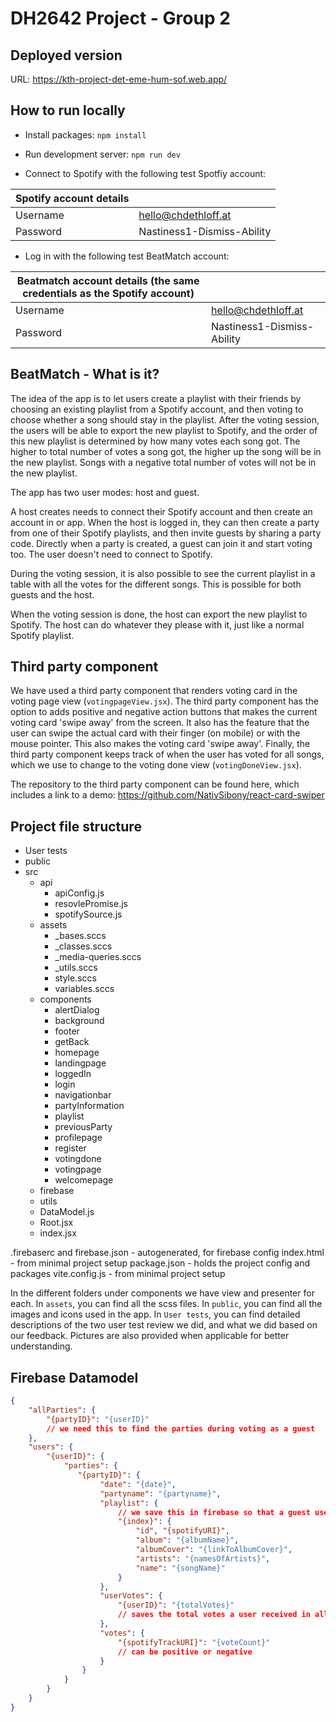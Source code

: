 # DH2642 Project - Group 2

## Deployed version

URL: https://kth-project-det-eme-hum-sof.web.app/

## How to run locally

 - Install packages: `npm install`

- Run development server: `npm run dev`

- Connect to Spotify with the following test Spotfiy account:

| Spotify account details |  |
|--|--|
| Username | hello@chdethloff.at |
| Password  | Nastiness1-Dismiss-Ability |

- Log in with the following test BeatMatch account:

| Beatmatch account details (the same credentials as the Spotify account) |  |
|--|--|
| Username | hello@chdethloff.at |
| Password  | Nastiness1-Dismiss-Ability |


## BeatMatch - What is it?

The idea of the app is to let users create a playlist with their friends by choosing an existing playlist from a Spotify account, and then voting to choose whether a song should stay in the playlist. After the voting session, the users will be able to export the new playlist to Spotify, and the order of this new playlist is determined by how many votes each song got. The higher to total number of votes a song got, the higher up the song will be in the new playlist. Songs with a negative total number of votes will not be in the new playlist. 

The app has two user modes: host and guest.

A host creates needs to connect their Spotify account and then create an account in or app. When the host is logged in, they can then create a party from one of their Spotify playlists, and then invite guests by sharing a party code. Directly when a party is created, a guest can join it and start voting too. The user doesn't need to connect to Spotify.

During the voting session, it is also possible to see the current playlist in a table with all the votes for the different songs. This is possible for both guests and the host.

When the voting session is done, the host can export the new playlist to Spotify. The host can do whatever they please with it, just like a normal Spotify playlist.

## Third party component
We have used a third party component that renders voting card in the voting page view (`votingpageView.jsx`). The third party component has the option to adds positive and negative action buttons that makes the current voting card 'swipe away' from the screen. It also has the feature that the user can swipe the actual card with their finger (on mobile) or with the mouse pointer. This also makes the voting card 'swipe away'. Finally, the third party component keeps track of when the user has voted for all songs, which we use to change to the voting done view (`votingDoneView.jsx`).  

The repository to the third party component can be found here, which includes a link to a demo: https://github.com/NativSibony/react-card-swiper 

## Project file structure 

- User tests
- public
- src
    - api
        - apiConfig.js
        - resovlePromise.js
        - spotifySource.js
    - assets
        - _bases.sccs
        - _classes.sccs
        - _media-queries.sccs
        - _utils.sccs
        - style.sccs
        - variables.sccs
    - components
        - alertDialog 
        - background
        - footer
        - getBack
        - homepage
        - landingpage
        - loggedIn
        - login
        - navigationbar
        - partyInformation
        - playlist
        - previousParty
        - profilepage
        - register
        - votingdone
        - votingpage
        - welcomepage 
    - firebase 
    - utils
    - DataModel.js
    - Root.jsx
    - index.jsx
    
.firebaserc and firebase.json - autogenerated, for firebase config
index.html - from minimal project setup
package.json - holds the project config and packages
vite.config.js - from minimal project setup

In the different folders under components we have view and presenter for each. In `assets`, you can find all the scss files. In `public`, you can find all the images and icons used in the app. In `User tests`, you can find detailed descriptions of the two user test review we did, and what we did based on our feedback. Pictures are also provided when applicable for better understanding. 

## Firebase Datamodel
```json
{
    "allParties": {
        "{partyID}": "{userID}" 
        // we need this to find the parties during voting as a guest
    },
    "users": {
        "{userID}": {
            "parties": {
               "{partyID}": {
                    "date": "{date}",
                    "partyname": "{partyname}",
                    "playlist": { 
                        // we save this in firebase so that a guest user does not have to connect their Spotify account
                        "{index}": {
                            "id", "{spotifyURI}",
                            "album": "{albumName}",
                            "albumCover": "{linkToAlbumCover}",
                            "artists": "{namesOfArtists}",
                            "name": "{songName}"
                        }
                    },
                    "userVotes": {
                        "{userID}": "{totalVotes}" 
                        // saves the total votes a user received in all time
                    },
                    "votes": {
                        "{spotifyTrackURI}": "{voteCount}" 
                        // can be positive or negative
                    }
                }
            }
        }
    }
}
